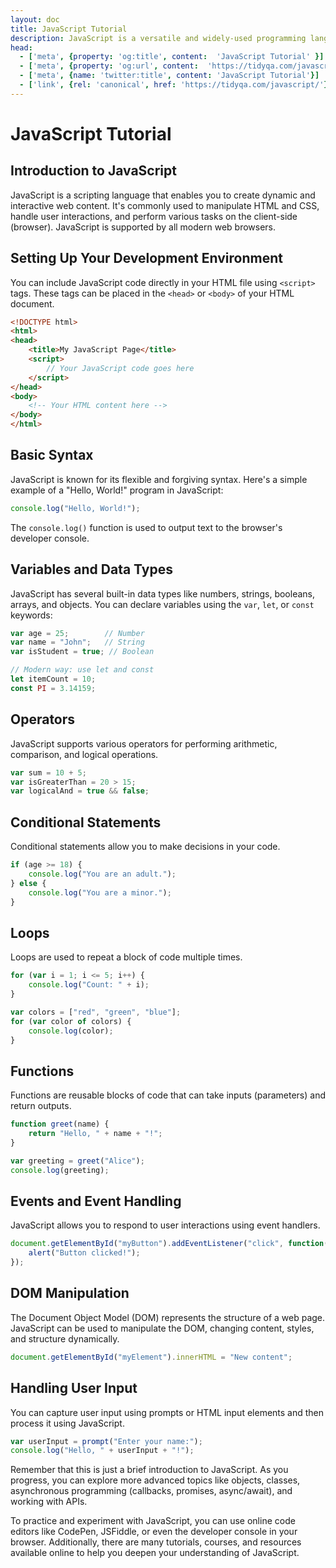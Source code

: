 ```yaml
---
layout: doc
title: JavaScript Tutorial
description: JavaScript is a versatile and widely-used programming language primarily used for adding interactivity to websites. Here's a step-by-step guide to get you started.
head:
  - ['meta', {property: 'og:title', content:  'JavaScript Tutorial' }]
  - ['meta', {property: 'og:url', content:  'https://tidyqa.com/javascript/' }] 
  - ['meta', {name: 'twitter:title', content: 'JavaScript Tutorial'}]
  - ['link', {rel: 'canonical', href: 'https://tidyqa.com/javascript/'}]
---
```


# JavaScript Tutorial

## Introduction to JavaScript

JavaScript is a scripting language that enables you to create dynamic and interactive web content. It's commonly used to manipulate HTML and CSS, handle user interactions, and perform various tasks on the client-side (browser). JavaScript is supported by all modern web browsers.

## Setting Up Your Development Environment

You can include JavaScript code directly in your HTML file using `<script>` tags. These tags can be placed in the `<head>` or `<body>` of your HTML document.

```html
<!DOCTYPE html>
<html>
<head>
    <title>My JavaScript Page</title>
    <script>
        // Your JavaScript code goes here
    </script>
</head>
<body>
    <!-- Your HTML content here -->
</body>
</html>
```

## Basic Syntax

JavaScript is known for its flexible and forgiving syntax. Here's a simple example of a "Hello, World!" program in JavaScript:

```javascript
console.log("Hello, World!");
```

The `console.log()` function is used to output text to the browser's developer console.

## Variables and Data Types

JavaScript has several built-in data types like numbers, strings, booleans, arrays, and objects. You can declare variables using the `var`, `let`, or `const` keywords:

```javascript
var age = 25;        // Number
var name = "John";   // String
var isStudent = true; // Boolean

// Modern way: use let and const
let itemCount = 10;
const PI = 3.14159;
```

## Operators

JavaScript supports various operators for performing arithmetic, comparison, and logical operations.

```javascript
var sum = 10 + 5;
var isGreaterThan = 20 > 15;
var logicalAnd = true && false;
```

## Conditional Statements

Conditional statements allow you to make decisions in your code.

```javascript
if (age >= 18) {
    console.log("You are an adult.");
} else {
    console.log("You are a minor.");
}
```

## Loops

Loops are used to repeat a block of code multiple times.

```javascript
for (var i = 1; i <= 5; i++) {
    console.log("Count: " + i);
}

var colors = ["red", "green", "blue"];
for (var color of colors) {
    console.log(color);
}
```

## Functions

Functions are reusable blocks of code that can take inputs (parameters) and return outputs.

```javascript
function greet(name) {
    return "Hello, " + name + "!";
}

var greeting = greet("Alice");
console.log(greeting);
```

## Events and Event Handling

JavaScript allows you to respond to user interactions using event handlers.

```javascript
document.getElementById("myButton").addEventListener("click", function() {
    alert("Button clicked!");
});
```

## DOM Manipulation

The Document Object Model (DOM) represents the structure of a web page. JavaScript can be used to manipulate the DOM, changing content, styles, and structure dynamically.

```javascript
document.getElementById("myElement").innerHTML = "New content";
```

## Handling User Input

You can capture user input using prompts or HTML input elements and then process it using JavaScript.

```javascript
var userInput = prompt("Enter your name:");
console.log("Hello, " + userInput + "!");
```

Remember that this is just a brief introduction to JavaScript. As you progress, you can explore more advanced topics like objects, classes, asynchronous programming (callbacks, promises, async/await), and working with APIs.

To practice and experiment with JavaScript, you can use online code editors like CodePen, JSFiddle, or even the developer console in your browser. Additionally, there are many tutorials, courses, and resources available online to help you deepen your understanding of JavaScript.
